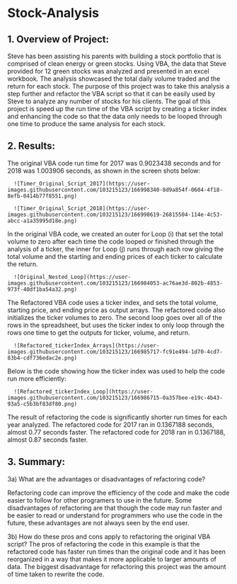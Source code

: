 # Stock-Analysis

## 1. Overview of Project: 
Steve has been assisting his parents with building a stock portfolio that is comprised of clean energy or green stocks.  Using VBA, the data that Steve provided for 12 green stocks was analyzed and presented in an excel workbook.  The analysis showcased the total daily volume traded and the return for each stock.  The purpose of this project was to take this analysis a step further and refactor the VBA script so that it can be easily used by Steve to analyze any number of stocks for his clients.  The goal of this project is speed up the run time of the VBA script by creating a ticker index and enhancing the code so that the data only needs to be looped through one time to produce the same analysis for each stock.   
      
## 2. Results: 

The original VBA code run time for 2017 was 0.9023438 seconds and for 2018 was 1.003906 seconds, as shown in the screen shots below: 
      
      ![Timer_Original_Script_2017](https://user-images.githubusercontent.com/103215123/166998340-8d9a854f-0604-4f18-8efb-0414b77f8551.png)

      ![Timer_Original_Script_2018](https://user-images.githubusercontent.com/103215123/166998619-26815504-114e-4c53-abcc-a1a35995d18e.png)

      
In the original VBA code, we created an outer for Loop (i) that set the total volume to zero after each time the code looped or finished through the analysis of a  ticker, the inner for Loop (j) runs through each row giving the total volume and the starting and ending prices of each ticker to calculate the return.  
      
      ![Original_Nested_Loop](https://user-images.githubusercontent.com/103215123/166984053-ac76ae3d-802b-4853-973f-40df1ba54a32.png)
      
The Refactored VBA code uses a ticker index, and sets the total volume, starting price, and ending price as output arrays.  The refactored code also initializes the ticker volumes to zero.  The second loop goes over all of the rows in the spreadsheet, but uses the ticker index to only loop through the rows one time to get the outputs for ticker, volume, and return.  
      
      ![Refactored_tickerIndex_Arrays](https://user-images.githubusercontent.com/103215123/166985717-fc91e494-1d70-4cd7-83b4-cdf736edac2e.png)  
      
Below is the code showing how the ticker index was used to help the code run more efficiently: 
      
      ![Refactored_tickerIndex_Loop](https://user-images.githubusercontent.com/103215123/166986715-0a357bee-e19c-4b43-93a5-c5b3bf83df80.png)

The result of refactoring the code is significantly shorter run times for each year analyzed.  The refactored code for 2017 ran in 0.1367188 seconds, almost 0.77 seconds faster.  The refactored code for 2018 ran in 0.1367188, almost 0.87 seconds faster.  
      
## 3. Summary: 
    
3a) What are the advantages or disadvantages of refactoring code?
      
Refactoring code can improve the efficiency of the code and make the code easier to follow for other programers to use in the future. Some disadvantages of refactoring are that though the code may run faster and be easier to read or understand for programmers who use the code in the future, these advantages are not always seen by the end user.  
      
3b) How do these pros and cons apply to refactoring the original VBA script?
The pros of refactoring the code in this example is that the refactored code has faster run times than the original code and it has been reorganized in a way that makes it more applicable to larger amounts of data. The biggest disadvantage for refactoring this project was the amount of time taken to rewrite the code.  

